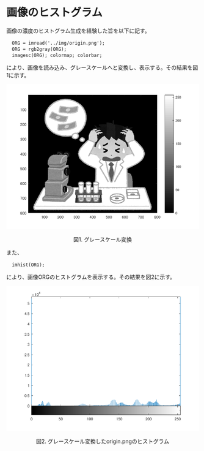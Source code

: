 ﻿# 画像のヒストグラム
  
  画像の濃度のヒストグラム生成を経験した旨を以下に記す。

      ORG = imread('../img/origin.png');
      ORG = rgb2gray(ORG);
      imagesc(ORG); colormap; colorbar;

  により、画像を読み込み、グレースケールへと変換し、表示する。その結果を図1に示す。

  ![img](../img/4-1.png)
  <p align="center">図1. グレースケール変換</p>


  また、
  
      imhist(ORG);
  
  により、画像ORGのヒストグラムを表示する。その結果を図2に示す。

  ![img](../img/4-2.png)
  <p align="center">図2. グレースケール変換したorigin.pngのヒストグラム</p>

  
